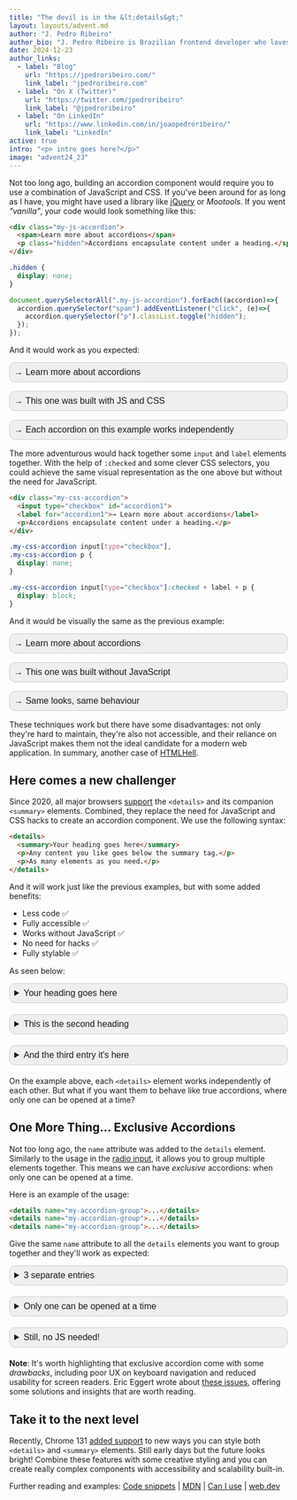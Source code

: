 ```yaml
---
title: "The devil is in the &lt;details&gt;"
layout: layouts/advent.md
author: "J. Pedro Ribeiro"
author_bio: "J. Pedro Ribeiro is Brazilian frontend developer who loves to build performant sites and apps that deliver great user experience."
date: 2024-12-23
author_links:
  - label: "Blog"
    url: "https://jpedroribeiro.com/"
    link_label: "jpedroribeiro.com"
  - label: "On X (Twitter)"
    url: "https://twitter.com/jpedroribeiro"
    link_label: "@jpedroribeiro"
  - label: "On LinkedIn"
    url: "https://www.linkedin.com/in/joaopedroribeiro/"
    link_label: "LinkedIn"
active: true
intro: "<p> intro goes here?</p>"
image: "advent24_23"
---
```

     
Not too long ago, building an accordion component would require you to use a combination of JavaScript and CSS. If you've been around for as long as I have, you might have used a library like [jQuery](https://jqueryui.com/accordion/) or _Mootools_.
If you went *"vanilla"*, your code would look something like this:


```html
<div class="my-js-accordion">
  <span>Learn more about accordions</span>
  <p class="hidden">Accordions encapsulate content under a heading.</span>
</div>
```

  ```css
.hidden {
    display: none; 
}
```

```js 
document.querySelectorAll(".my-js-accordion").forEach((accordion)=>{
  accordion.querySelector("span").addEventListener("click", (e)=>{
    accordion.querySelector("p").classList.toggle("hidden");
  });
});
```

And it would work as you expected:
<style>
.my-js-accordion {
  font-family: sans-serif;
  font-size: 16px;
  border: 1px solid #ccc;
  background: #efefef;
  padding: 8px;
  border-radius: 10px;
  margin-bottom: 16px;
}
</style>
<style>
.my-js-accordion span {
  cursor: pointer;
}
</style>
<style>
.my-js-accordion p {
  margin: 8px 0 0;
}
</style>
<style>
.my-js-accordion .hidden {
  display: none;
}
</style>
<div class="my-js-accordion ex1-js">
  <span>→ Learn more about accordions</span>
  <p class="hidden">Accordions encapsulate content under a heading.</p>
</div>
<div class="my-js-accordion ex1-js">
  <span>→ This one was built with JS and CSS</span>
  <p class="hidden">We needed JavaScript and CSS to make this work. Click the heading again to close it.</p>
</div>
<div class="my-js-accordion ex1-js">
  <span>→ Each accordion on this example works independently</span>
  <p class="hidden">For any other advanced feature, more JavaScript will be needed.</p>
</div>
<script>
document.querySelectorAll(".ex1-js").forEach((accordion)=>{
  accordion.querySelector("span").addEventListener("click", (e)=>{
    accordion.querySelector("p").classList.toggle("hidden");
  });
});
</script>

The more adventurous would hack together some `input` and `label` elements together. With the help of `:checked` and some clever
CSS selectors, you could achieve the same visual representation as the one above but without the need for JavaScript.

```html
<div class="my-css-accordion">
  <input type="checkbox" id="accordion1">
  <label for="accordion1">→ Learn more about accordions</label>
  <p>Accordions encapsulate content under a heading.</p>
</div>
```

```css
.my-css-accordion input[type="checkbox"],
.my-css-accordion p {
  display: none;
}

.my-css-accordion input[type="checkbox"]:checked + label + p {
  display: block;
}
```

And it would be visually the same as the previous example:

<style>
.my-css-accordion input[type="checkbox"],
.my-css-accordion p {
  display: none;
}
</style>
<style>
.my-css-accordion input[type="checkbox"]:checked + label + p {
  display: block;
}
</style>
<style>
.my-css-accordion label {
  cursor: pointer;
  font-weight: normal;
}
</style>
<div class="my-css-accordion my-js-accordion">
  <input type="checkbox" id="accordion1">
  <label for="accordion1">→ Learn more about accordions</label>
  <p>Accordions encapsulate content under a heading.</p>
</div>
<div class="my-css-accordion my-js-accordion">
  <input type="checkbox" id="accordion2">
  <label for="accordion2">→ This one was built without JavaScript</label>
  <p>Only CSS and HTML!</p>
</div>
<div class="my-css-accordion my-js-accordion">
  <input type="checkbox" id="accordion3">
  <label for="accordion3">→ Same looks, same behaviour</label>
  <p>However, the code is slightly harder to maintain</p>
</div>

These techniques work but there have some disadvantages: not only they're hard to maintain, they're also not accessible, and their reliance on JavaScript makes them not the ideal candidate for a modern web application.
In summary, another case of [HTMLHell](https://www.htmhell.dev).


## Here comes a new challenger

Since 2020, all major browsers [support](https://developer.mozilla.org/en-US/docs/Web/HTML/Element/details#browser_compatibility) the `<details>` and its companion `<summary>` elements. Combined, they replace the need for JavaScript and CSS hacks to create an accordion component.
We use the following syntax:

```html
<details>
  <summary>Your heading goes here</summary>
  <p>Any content you like goes below the summary tag.</p>
  <p>As many elements as you need.</p>
</details>
```
And it will work just like the previous examples, but with some added benefits:
* Less code ✅
* Fully accessible ✅
* Works without JavaScript ✅
* No need for hacks ✅
* Fully stylable ✅

As seen below:

<style>
.styled {
  border: 1px solid #ccc;
  background: #efefef;
  padding: 8px;
  border-radius: 10px;
  margin-bottom: 20px;
}</style>

<style>
.styled summary {
font-family: sans-serif;
font-size: 16px;
  cursor: pointer;
  font-weight: normal;
}
</style>

<style>
.styled p {
font-family: sans-serif;
font-size: 14px;
  margin: 8px 0;
}
</style>

<details class="styled">
  <summary>Your heading goes here</summary>
  <p>Any content you like goes below the summary tag.</p>
  <p>As many elements as you need.</p>
</details>

<details class="styled">
  <summary>This is the second heading</summary>
  <p>Any content you like goes below the summary tag.</p>
  <p>As many elements as you need.</p>
</details>

<details class="styled">
  <summary>And the third entry it's here</summary>
  <p>Any content you like goes below the summary tag.</p>
  <p>As many elements as you need.</p>
</details>

On the example above, each `<details>` element works independently of each other. But what if you want them to behave like true accordions, where only one can be opened at a time?

## One More Thing... Exclusive Accordions

Not too long ago, the `name` attribute was added to the `details` element. 
Similarly to the usage in the [radio input](https://developer.mozilla.org/en-US/docs/Web/HTML/Element/input/radio), it allows you to group multiple elements together. This means we can have _exclusive_ accordions: when only one can be opened at a time.

Here is an example of the usage:

```html
<details name="my-accordion-group">...</details>
<details name="my-accordion-group">...</details>
<details name="my-accordion-group">...</details>
```
Give the same `name` attribute to all the `details` elements you want to group together and they'll work as expected:
<style>
.styled {
  border: 1px solid #ccc;
  background: #efefef;
  padding: 8px;
  border-radius: 10px;
  margin-bottom: 20px;
}</style>

<style>
.styled summary {
font-family: sans-serif;
font-size: 16px;
  cursor: pointer;
  font-weight: normal;
}
</style>

<style>
.styled p {
font-family: sans-serif;
font-size: 14px;
  margin: 8px 0;
}
</style>

<details name="group" class="styled">
  <summary>3 separate entries</summary>
  <p>First block content.</p>
  <p>End of first block.</p>
</details>
<details name="group" class="styled">
  <summary>Only one can be opened at a time</summary>
  <p>Second block content.</p>
  <p>End of second block.</p>
</details>
<details name="group" class="styled">
  <summary>Still, no JS needed!</summary>
  <p>Third block content.</p>
  <p>End of third block.</p>
</details>

**Note**: It's worth highlighting that exclusive accordion come with some _drawbacks_, including poor UX on keyboard navigation and reduced usability for screen readers. Eric Eggert wrote about [these issues](https://yatil.net/blog/exclusive-accordions), offering some solutions and insights that are worth reading.

## Take it to the next level
Recently, Chrome 131 [added support](https://developer.chrome.com/blog/styling-details) to new ways you can style both `<details>` and `<summary>` elements. Still early days but the future looks bright!
Combine these features with some creative styling and you can create really complex components with accessibility and scalability built-in.

Further reading and examples:
[Code snippets](https://codepen.io/jpedroribeiro/pen/YzmxNYx) | [MDN](https://developer.mozilla.org/en-US/docs/Web/HTML/Element/details) | [Can I use](https://caniuse.com/details) | [web.dev](https://web.dev/learn/html/details)
